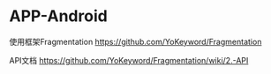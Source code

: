 # APP-Android
使用框架Fragmentation https://github.com/YoKeyword/Fragmentation

API文档 https://github.com/YoKeyword/Fragmentation/wiki/2.-API

